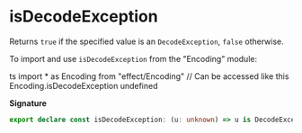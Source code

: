 # isDecodeException

Returns `true` if the specified value is an `DecodeException`, `false` otherwise.

To import and use `isDecodeException` from the "Encoding" module:

ts
import \* as Encoding from "effect/Encoding"
// Can be accessed like this
Encoding.isDecodeException
undefined

**Signature**

```ts
export declare const isDecodeException: (u: unknown) => u is DecodeException
```
